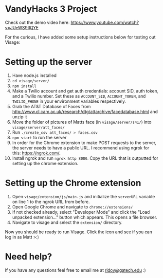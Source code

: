 # VandyHacks 3 Project

Check out the demo video here: https://www.youtube.com/watch?v=JUeWS9IIQYE

For the curious, I have added some setup instructions below for testing out Visage:

# Setting up the server

1. Have node.js installed
2. `cd visage/server/`
3. `npm install`
4. Make a Twilio account and get auth credentials: account SID, auth token, and a Twilio number. Set these as `ACCOUNT_SID`, `ACCOUNT_TOKEN`, and `TWILIO_PHONE` in your environment variables respectively.
5. Grab the AT&T Database of Faces from http://www.cl.cam.ac.uk/research/dtg/attarchive/facedatabase.html and unzip it
6. Move the folder of pictures of Matts face (in `visage/server/s41/`) into `visage/server/att_faces/`
7. Run `./create_csv att_faces/ > faces.csv`
8. `npm start` to run the server
9. In order for the Chrome extension to make POST requests to the server, the server needs to have a public URL. I recommend using ngrok for this: https://ngrok.com/.
10. Install ngrok and run `ngrok http 8080`. Copy the URL that is outputted for setting up the chrome extension.

# Setting up the Chrome extension

1. Open `visage/extension/js/main.js` and initialize the `serverURL` variable on line 1 to the ngrok URL from before.
2. Open Google Chrome and navigate to `chrome://extensions/`
3. If not checked already, select "Developer Mode" and click the "Load unpacked extension..." button which appears. This opens a file browser.
4. Navigate to visage and select the `extension/` directory.

Now you should be ready to run Visage. Click the icon and see if you can log in as Matt >:)

# Need help?

If you have any questions feel free to email me at ridoy@gatech.edu :)

